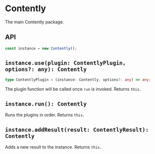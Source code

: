 # Contently

The main Contently package.

## API

```ts
const instance = new Contently();
```

## `instance.use(plugin: ContentlyPlugin, options?: any): Contently`

```ts
type ContentlyPlugin = (instance: Contently, options?: any) => any;
```

The plugin function will be called once `run` is invoked. Returns `this`.

## `instance.run(): Contently`

Runs the plugins in order. Returns `this`.

## `instance.addResult(result: ContentlyResult): Contently`

Adds a new result to the instance. Returns `this`.
